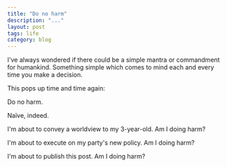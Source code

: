 ```yaml
---
title: "Do no harm"
description: "..."
layout: post
tags: life
category: blog
---
```


I've always wondered if there could be a simple mantra or commandment for humankind. Something simple which comes to mind each and every time you make a decision.

This pops up time and time again:

<span class="highlight">Do no harm.</span>

Naïve, indeed.

I'm about to convey a worldview to my 3-year-old. Am I doing harm?

I'm about to execute on my party's new policy. Am I doing harm?

I'm about to publish this post. Am I doing harm?
